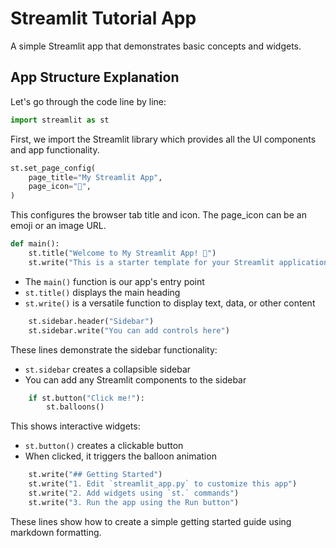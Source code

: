 
# Streamlit Tutorial App

A simple Streamlit app that demonstrates basic concepts and widgets.

## App Structure Explanation

Let's go through the code line by line:

```python
import streamlit as st
```
First, we import the Streamlit library which provides all the UI components and app functionality.

```python
st.set_page_config(
    page_title="My Streamlit App",
    page_icon="👋",
)
```
This configures the browser tab title and icon. The page_icon can be an emoji or an image URL.

```python
def main():
    st.title("Welcome to My Streamlit App! 👋")
    st.write("This is a starter template for your Streamlit application.")
```
- The `main()` function is our app's entry point
- `st.title()` displays the main heading
- `st.write()` is a versatile function to display text, data, or other content

```python
    st.sidebar.header("Sidebar")
    st.sidebar.write("You can add controls here")
```
These lines demonstrate the sidebar functionality:
- `st.sidebar` creates a collapsible sidebar
- You can add any Streamlit components to the sidebar

```python
    if st.button("Click me!"):
        st.balloons()
```
This shows interactive widgets:
- `st.button()` creates a clickable button
- When clicked, it triggers the balloon animation

```python
    st.write("## Getting Started")
    st.write("1. Edit `streamlit_app.py` to customize this app")
    st.write("2. Add widgets using `st.` commands")
    st.write("3. Run the app using the Run button")
```
These lines show how to create a simple getting started guide using markdown formatting.



